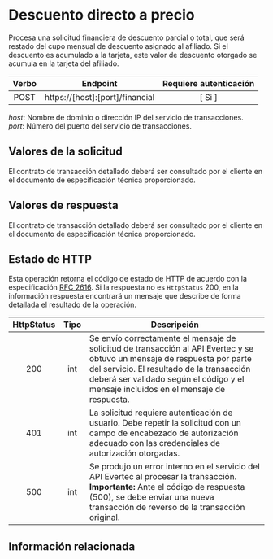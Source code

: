 # Descuento directo a precio

Procesa una solicitud financiera de descuento parcial o total, que será restado del cupo mensual de descuento asignado al afiliado. Si el descuento es acumulado a la tarjeta, este valor de descuento otorgado se acumula en la tarjeta del afiliado.

| Verbo | Endpoint                                      | Requiere autenticación |
| :---: | --------------------------------------------- | :--------------------: |
| POST  | https://[host]:[port]/financial |          [ Si ]           |

*host*: Nombre de dominio o dirección IP del servicio de transacciones.  
*port*: Número del puerto del servicio de transacciones.

## Valores de la solicitud

El contrato de transacción detallado deberá ser consultado por el cliente en el documento de especificación técnica proporcionado.

## Valores de respuesta

El contrato de transacción detallado deberá ser consultado por el cliente en el documento de especificación técnica proporcionado.

## Estado de HTTP

Esta operación retorna el código de estado de HTTP de acuerdo con la especificación [RFC 2616](https://www.w3.org/Protocols/rfc2616/rfc2616-sec10.html). Si la respuesta no es `HttpStatus` 200, en la información respuesta encontrará un mensaje que describe de forma detallada el resultado de la operación.

HttpStatus | Tipo | Descripción
:---: | :--------: | ------------
200 | int | Se envío correctamente el mensaje de solicitud de transacción al API Evertec y se obtuvo un mensaje de respuesta por parte del servicio. El resultado de la transacción deberá ser validado según el código y el mensaje incluidos en el mensaje de respuesta.
401 | int | La solicitud requiere autenticación de usuario. Debe repetir la solicitud con un campo de encabezado de autorización adecuado con las credenciales de autorización otorgadas.
500 | int | Se produjo un error interno en el servicio del API Evertec al procesar la transacción.<br/>**Importante:** Ante el código de respuesta (500), se debe enviar una nueva transacción de reverso de la transacción original. 

## Información relacionada

